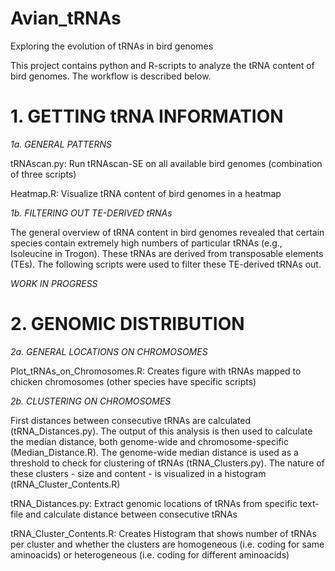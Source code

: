 # Avian_tRNAs
Exploring the evolution of tRNAs in bird genomes

This project contains python and R-scripts to analyze the tRNA content of bird genomes. The workflow is described below.

# 1. GETTING tRNA INFORMATION

*1a. GENERAL PATTERNS*

tRNAscan.py: Run tRNAscan-SE on all available bird genomes (combination of three scripts)

Heatmap.R: Visualize tRNA content of bird genomes in a heatmap

*1b. FILTERING OUT TE-DERIVED tRNAs*

The general overview of tRNA content in bird genomes revealed that certain species contain extremely high numbers of particular tRNAs (e.g., Isoleucine in Trogon). These tRNAs are derived from transposable elements (TEs). The following scripts were used to filter these TE-derived tRNAs out.

*WORK IN PROGRESS*

# 2. GENOMIC DISTRIBUTION

*2a. GENERAL LOCATIONS ON CHROMOSOMES*

Plot_tRNAs_on_Chromosomes.R: Creates figure with tRNAs mapped to chicken chromosomes (other species have specific scripts)

*2b. CLUSTERING ON CHROMOSOMES*

First distances between consecutive tRNAs are calculated (tRNA_Distances.py). The output of this analysis is then used to calculate the median distance, both genome-wide and chromosome-specific (Median_Distance.R). The genome-wide median distance is used as a threshold to check for clustering of tRNAs (tRNA_Clusters.py). The nature of these clusters - size and content - is visualized in a histogram (tRNA_Cluster_Contents.R)

tRNA_Distances.py: Extract genomic locations of tRNAs from specific text-file and calculate distance between consecutive tRNAs

tRNA_Cluster_Contents.R: Creates Histogram that shows number of tRNAs per cluster and whether the clusters are homogeneous (i.e. coding for same aminoacids) or heterogeneous (i.e. coding for different aminoacids)
